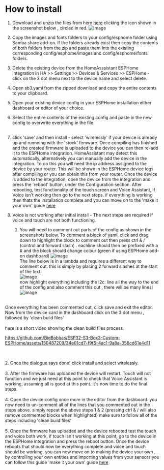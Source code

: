 # How to install
1. Download and unzip the files from here [here](https://github.com/BigBobbas/ESP32-S3-Box3-Custom-ESPHome/blob/main/s3b.zip) clicking the icon shown in the screenshot below , circled in red.
   ![image](https://github.com/BigBobbas/ESP32-S3-Box3-Custom-ESPHome/assets/150487209/5fff9caf-415b-48c1-865d-61fc38c3a6e3)

   
3. Copy the images and fonts folders to your config/esphome folder using Samba share add-on. If the folders already exist then copy the contents of both folders from the zip and paste them into the existing corresponding config/esphome/images and config/esphome/fonts folders.
   
4. Delete the existing device from the HomeAsssistant ESPHome integration in HA >> Settings >> Devices & Services >> ESPHome - click on the 3 dot menu next to the device name and select delete.
   
5. Open sb3.yaml from the zipped download and copy the entire contents to your clipboard.
   
6. Open your existing device config in your ESPHome installation either dashboard or editor of your choice.
   
7. Select the entire contents of the existing config and paste in the new config to overwrite everything in the file.<br><br>
   
8. click 'save' and then install - select 'wirelessly' if your device is already up and runnning with the 'stock' firmware.  Once compiling has finished and the created firmware is uploaded to the device you can then re-add it to the ESPHome integration. HomeAssistant may detect this automatically, alternatively you can manually add the device in the integration. To do this you will need the ip address assigned to the device by your router. This will be shown in the ESPHome device logs after compiling or you can obtain this from your router.
Once the device is added to the integration, open the device from the integration and press the 'reboot' button, under the Configuration section.
After rebooting, test functionality of the touch screen and Voice Assistant, if Voice isn't working then go to the next steps. if everything is working then thats the installation complete and you can move on to the 'make it your own' guide [here](<https://github.com/BigBobbas/ESP32-S3-Box3-Custom-ESPHome/blob/main/instructions/make%20it%20your%20own.md>)

9. Voice is not working after initial install - The next steps are required if voice and touch are not both functioning.

   1. You will need to comment out parts of the config as shown in the screenshots below. To comment a block of yaml, click and drag down to highlight the block to comment out then press ctrl & / (control and forward slash) . eachline should then be prefixed with a # and the block should change colour (green if using ESPHome add-on dashboard)
![image](https://github.com/BigBobbas/ESP32-S3-Box3-Custom-ESPHome/assets/150487209/0552c1a6-7ca1-4064-bb66-bc8b5b76ea8c)<br>
The line below is in a lambda and requires a different way to comment out. this is simply by placing 2 forward slashes at the start of the text.<br>
![image](https://github.com/BigBobbas/ESP32-S3-Box3-Custom-ESPHome/assets/150487209/6fae229c-a35b-452b-a291-2b7e7ec573ff)<br>
now highlight everything including the i2c: line all the way to the end of the config and also comment this out , there will be many lines!<br> 
![image](https://github.com/BigBobbas/ESP32-S3-Box3-Custom-ESPHome/assets/150487209/e0152499-6d50-4842-a343-f0a71fd448a7)<br><br>

Once everything has been commented out, click save and exit the editor. Now from the device card in the dashboard click on the 3 dot menu , followed by 'clean build files' <br><br>here is a short video showing the clean build files process. 

https://github.com/BigBobbas/ESP32-S3-Box3-Custom-ESPHome/assets/150487209/34e01cd7-f9f5-4ac1-9a8a-358cd61e4d11

<br><br>
  2. Once the dialogue says done! click install and select wirelessly.<br><br>
  3. After the firmware has uploaded the device will restart. Touch will not function and we just need at this point to check that Voice Assistant is working, assuming all is good at this point. it's now time to do the final steps.<br><br>
  4. Open the device config once more in the editor from the dashboard. you now need to un-comment all of the lines that you commented out in the steps above. simply repeat the above steps 1 & 2 (pressing ctrl & / will also remove commented blocks when highlighted) make sure to follow all of the steps including 'clean build files'<br><br>
  5. Once the firmware has uploaded and the device rebooted test the touch and voice both work, if touch isn't working at this point, go to the device in the ESPHome integration and press the reboot button. Once the device reboots that should now be everything complete and voice and touch should be working. 
you can now move on to making the device your own , by controlling your own entities and importing values from your sensors you can follow this guide 'make it your own' guide [here](<https://github.com/BigBobbas/ESP32-S3-Box3-Custom-ESPHome/blob/main/instructions/make%20it%20your%20own.md>)















